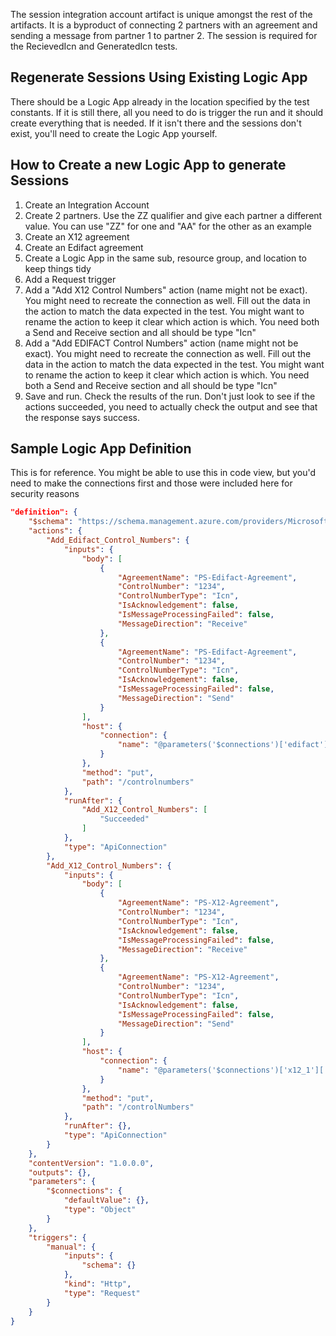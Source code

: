 The session integration account artifact is unique amongst the rest of the artifacts. It is a byproduct of connecting 2 partners with an agreement and sending a message from partner 1 to partner 2. The session is required for the RecievedIcn and GeneratedIcn tests.

## Regenerate Sessions Using Existing Logic App
There should be a Logic App already in the location specified by the test constants. If it is still there, all you need to do is trigger the run and it should create everything that is needed. If it isn't there and the sessions don't exist, you'll need to create the Logic App yourself.

## How to Create a new Logic App to generate Sessions

1. Create an Integration Account
2. Create 2 partners. Use the ZZ qualifier and give each partner a different value. You can use "ZZ" for one and "AA" for the other as an example
3. Create an X12 agreement
4. Create an Edifact agreement
5. Create a Logic App in the same sub, resource group, and location to keep things tidy
6. Add a Request trigger
7. Add a "Add X12 Control Numbers" action (name might not be exact). You might need to recreate the connection as well. Fill out the data in the action to match the data expected in the test. You might want to rename the action to keep it clear which action is which. You need both a Send and Receive section and all should be type "Icn"
8. Add a "Add EDIFACT Control Numbers" action (name might not be exact). You might need to recreate the connection as well. Fill out the data in the action to match the data expected in the test. You might want to rename the action to keep it clear which action is which. You need both a Send and Receive section and all should be type "Icn"
9. Save and run. Check the results of the run. Don't just look to see if the actions succeeded, you need to actually check the output and see that the response says success.

## Sample Logic App Definition
This is for reference. You might be able to use this in code view, but you'd need to make the connections first and those were included here for security reasons

```json
"definition": {
	"$schema": "https://schema.management.azure.com/providers/Microsoft.Logic/schemas/2016-06-01/workflowdefinition.json#",
	"actions": {
		"Add_Edifact_Control_Numbers": {
			"inputs": {
				"body": [
					{
						"AgreementName": "PS-Edifact-Agreement",
						"ControlNumber": "1234",
						"ControlNumberType": "Icn",
						"IsAcknowledgement": false,
						"IsMessageProcessingFailed": false,
						"MessageDirection": "Receive"
					},
					{
						"AgreementName": "PS-Edifact-Agreement",
						"ControlNumber": "1234",
						"ControlNumberType": "Icn",
						"IsAcknowledgement": false,
						"IsMessageProcessingFailed": false,
						"MessageDirection": "Send"
					}
				],
				"host": {
					"connection": {
						"name": "@parameters('$connections')['edifact']['connectionId']"
					}
				},
				"method": "put",
				"path": "/controlnumbers"
			},
			"runAfter": {
				"Add_X12_Control_Numbers": [
					"Succeeded"
				]
			},
			"type": "ApiConnection"
		},
		"Add_X12_Control_Numbers": {
			"inputs": {
				"body": [
					{
						"AgreementName": "PS-X12-Agreement",
						"ControlNumber": "1234",
						"ControlNumberType": "Icn",
						"IsAcknowledgement": false,
						"IsMessageProcessingFailed": false,
						"MessageDirection": "Receive"
					},
					{
						"AgreementName": "PS-X12-Agreement",
						"ControlNumber": "1234",
						"ControlNumberType": "Icn",
						"IsAcknowledgement": false,
						"IsMessageProcessingFailed": false,
						"MessageDirection": "Send"
					}
				],
				"host": {
					"connection": {
						"name": "@parameters('$connections')['x12_1']['connectionId']"
					}
				},
				"method": "put",
				"path": "/controlNumbers"
			},
			"runAfter": {},
			"type": "ApiConnection"
		}
	},
	"contentVersion": "1.0.0.0",
	"outputs": {},
	"parameters": {
		"$connections": {
			"defaultValue": {},
			"type": "Object"
		}
	},
	"triggers": {
		"manual": {
			"inputs": {
				"schema": {}
			},
			"kind": "Http",
			"type": "Request"
		}
	}
}
```